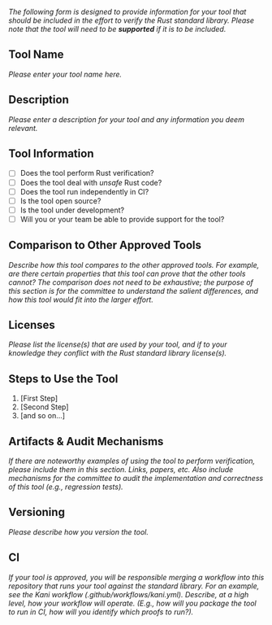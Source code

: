 _The following form is designed to provide information for your tool that should be included in the effort to verify the Rust standard library. Please note that the tool will need to be **supported** if it is to be included._

## Tool Name
_Please enter your tool name here._

## Description
_Please enter a description for your tool and any information you deem relevant._

## Tool Information

* [ ] Does the tool perform Rust verification? 
* [ ] Does the tool deal with *unsafe* Rust code? 
* [ ] Does the tool run independently in CI? 
* [ ] Is the tool open source?
* [ ] Is the tool under development? 
* [ ] Will you or your team be able to provide support for the tool?

## Comparison to Other Approved Tools
_Describe how this tool compares to the other approved tools. For example, are there certain properties that this tool can prove that the other tools cannot? The comparison does not need to be exhaustive; the purpose of this section is for the committee to understand the salient differences, and how this tool would fit into the larger effort._

## Licenses
_Please list the license(s) that are used by your tool, and if to your knowledge they conflict with the Rust standard library license(s)._

## Steps to Use the Tool

1. \[First Step\]
2. \[Second Step\]
3. \[and so on...\]

## Artifacts & Audit Mechanisms
_If there are noteworthy examples of using the tool to perform verification, please include them in this section. Links, papers, etc._
_Also include mechanisms for the committee to audit the implementation and correctness of this tool (e.g., regression tests)._

## Versioning
_Please describe how you version the tool._

## CI
_If your tool is approved, you will be responsible merging a workflow into this repository that runs your tool against the standard library. For an example, see the Kani workflow (.github/workflows/kani.yml). Describe, at a high level, how your workflow will operate. (E.g., how will you package the tool to run in CI, how will you identify which proofs to run?)._